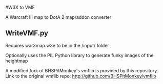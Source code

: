 #W3X to VMF

A Warcraft III map to DotA 2 map/addon converter

## WriteVMF.py
Requires war3map.w3e to be in the /input/ folder

Optionally uses the PIL Python library to generate funky images of the heightmap

A modified fork of BHSPitMonkey's vmflib is provided by this repository.
Link to the original vmflib repo: http://github.com/BHSPitMonkey/vmflib


